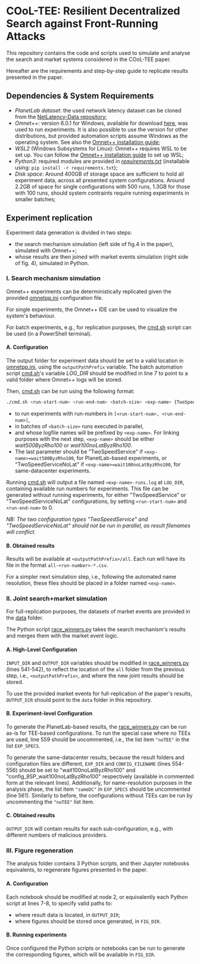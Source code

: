 # COoL-TEE: Resilient Decentralized Search against Front-Running Attacks

This repository contains the code and scripts used to simulate and analyse the search and market systems considered in the COoL-TEE paper.

Hereafter are the requirements and step-by-step guide to replicate results presented in the paper.

## Dependencies & System Requirements
- *PlanetLab dataset*: the used network latency dataset can be cloned from the [NetLatency-Data repository](https://github.com/uofa-rzhu3/NetLatency-Data);
- *Omnet++*: version 6.0.1 for Windows, available for download [here](https://omnetpp.org/download/old), was used to run experiments. It is also possible to use the version for other distributions, but provided automation scripts assume Windows as the operating system. See also the [Omnet++ installation guide](https://doc.omnetpp.org/omnetpp6/InstallGuide.pdf);
- *WSL2* (Windows Subsystems for Linux): Omnet++ requires WSL to be set up. You can follow the [Omnet++ installation guide](https://doc.omnetpp.org/omnetpp6/InstallGuide.pdf) to set up WSL;
- *Python3*: required modules are provided in *[requirements.txt](./requirements.txt)* (installable using: `pip install -r requirements.txt`);
- *Disk space*: Around 400GB of storage space are sufficient to hold all experiment data, across all presented system configurations. Around 2.2GB of space for single configurations with 500 runs, 1.3GB for those with 100 runs, should system contraints require running experiments in smaller batches;

## Experiment replication

Experiment data generation is divided in two steps:

- the search mechanism simulation (left side of fig.4 in the paper), simulated with Omnet++;
- whose results are then joined with market events simulation (right side of fig. 4), simulated in Python.

### I. Search mechanism simulation

Omnet++ experiments can be deterministically replicated given the provided [omnetpp.ini](sim/search/simulations/omnetpp.ini) configuration file.

For single experiments, the Omnet++ IDE can be used to visualize the system's behaviour.

For batch experiments, e.g., for replication purposes, the [cmd.sh](sim/search/simulations/cmd.sh) script can be used (in a PowerShell terminal).

#### A. Configuration

The output folder for experiment data should be set to a valid location in [omnetpp.ini](sim/search/simulations/omnetpp.ini), using the `outputPathPrefix` variable.
The batch automation script [cmd.sh](sim/search/simulations/cmd.sh)'s variable *LOG_DIR* should be modified in line 7 to point to a valid folder where Omnet++ logs will be stored.

Then, [cmd.sh](sim/search/simulations/cmd.sh) can be run using the following format:
```sh
./cmd.sh <run-start-num> <run-end-num> <batch-size> <exp-name> {TwoSpeedService|TwoSpeedServiceNoLat}
```
- to run experiments with run-numbers in `[<run-start-num>, <run-end-num>[`, 
- in batches of `<batch-size>` runs executed in parallel, 
- and whose logfile names will be prefixed by `<exp-name>`. For linking purposes with the next step, `<exp-name>` should be either *wait500ByzRho100* or *wait100noLatByzRho100*.
- The last parameter should be "TwoSpeedService" if `<exp-name>=wait500ByzRho100`, for PlanetLab-based experiments, or "TwoSpeedServiceNoLat" if `<exp-name>=wait100noLatByzRho100`, for same-datacenter experiments.

Running [cmd.sh](sim/search/simulations/cmd.sh) will output a file named `<exp-name>-runs.log` at `LOG_DIR`, containing available run numbers for experiments. This file can be generated without running experiments, for either "TwoSpeedService" or "TwoSpeedServiceNoLat" configurations, by setting `<run-start-num>` and `<run-end-num>` to 0.

*NB: The two configuration types "TwoSpeedService" and "TwoSpeedServiceNoLat" should not be run in parallel, as result filenames will conflict.*

#### B. Obtained results

Results will be available at `<outputPathPrefix>/all`. Each run will have its file in the format `all-<run-number>-*.csv`.

For a simpler next simulation step, i.e., following the automated name resolution, these files should be placed in a folder named `<exp-name>`.

### II. Joint search+market simulation

For full-replication purposes, the datasets of market events are provided in the [data](data) folder.

The Python script [race_winners.py](sim/market/race_winners.py) takes the search mechanism's results and merges them with the market event logic. 

#### A. High-Level Configuration

`INPUT_DIR` and `OUTPUT_DIR` variables should be modified in [race_winners.py](sim/market/race_winners.py) (lines 541-542), to reflect the location of the `all` folder from the previous step, i.e., `<outputPathPrefix>`, and where the new joint results should be stored.

To use the provided market events for full-replication of the paper's results, `OUTPUT_DIR` should point to the `data` folder in this repository.

#### B. Experiment-level Configuration

To generate the PlanetLab-based results, the [race_winners.py](sim/market/race_winners.py) can be run as-is for TEE-based configurations. To run the special case where no TEEs are used, line 559 should be uncommented, i.e., the list item `"noTEE"` in the list `EXP_SPECS`.

To generate the same-datacenter results, because the result folders and configuration files are different, `EXP_DIR` and `CONFIG_FILENAME` (lines 554-556) should be set to "wait100noLatByzRho100" and "config_8SP_wait100noLatByzRho100" respectively (available in commented form at the relevant lines). 
Additionally, for name-resolution purposes in the analysis phase, the list item `"sameDC"` in `EXP_SPECS` should be uncommented (line 561).
Similarly to before, the configurations without TEEs can be run by uncommenting the `"noTEE"` list item.

#### C. Obtained results

`OUTPUT_DIR` will contain results for each sub-configuration, e.g., with different numbers of malicious providers. 

### III. Figure regeneration

The analysis folder contains 3 Python scripts, and their Jupyter notebooks equivalents, to regenerate figures presented in the paper.

#### A. Configuration

Each notebook should be modified at node 2, or equivalently each Python script at lines 7-8, to specify valid paths to:

- where result data is located, in `OUTPUT_DIR`;
- where figures should be stored once generated, in `FIG_DIR`.

#### B. Running experiments

Once configured the Python scripts or notebooks can be run to generate the corresponding figures, which will be available in `FIG_DIR`.